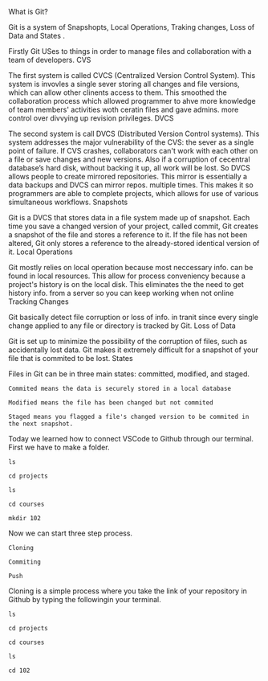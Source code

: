 What is Git?

Git is a system of Snapshopts, Local Operations, Traking changes, Loss of Data and States .

Firstly Git USes to things in order to manage files and collaboration with a team of developers.
CVS

The first system is called CVCS (Centralized Version Control System). This system is invovles a single sever storing all changes and file versions, which can allow other clinents access to them. This smoothed the collaboration process which allowed programmer to ahve more knowledge of team members' activities woth ceratin files and gave admins. more control over divvying up revision privileges.
DVCS

The second system is call DVCS (Distributed Version Control systems). This system addresses the major vulnerability of the CVS: the sever as a single point of failure. If CVS crashes, collaborators can't work with each other on a file or save changes and new versions. Also if a corruption of cecentral database’s hard disk, without backing it up, all work will be lost. So DVCS allows people to create mirrored repositories. This mirror is essentially a data backups and DVCS can mirror repos. multiple times. This makes it so programmers are able to complete projects, which allows for use of various simultaneous workflows.
Snapshots

Git is a DVCS that stores data in a file system made up of snapshot. Each time you save a changed version of your project, called commit, Git creates a snapshot of the file and stores a reference to it. If the file has not been altered, Git only stores a reference to the already-stored identical version of it.
Local Operations

Git mostly relies on local operation because most neccessary info. can be found in local resources. This allow for process conveniency because a project's history is on the local disk. This eliminates the the need to get history info. from a server so you can keep working when not online
Tracking Changes

Git basically detect file corruption or loss of info. in tranit since every single change applied to any file or directory is tracked by Git.
Loss of Data

Git is set up to minimize the possibility of the corruption of files, such as accidentally lost data. Git makes it extremely difficult for a snapshot of your file that is commited to be lost.
States

Files in Git can be in three main states: committed, modified, and staged.

    Commited means the data is securely stored in a local database

    Modified means the file has been changed but not commited

    Staged means you flagged a file's changed version to be commited in the next snapshot.

Today we learned how to connect VSCode to Github through our terminal. First we have to make a folder.

    ls

    cd projects

    ls

    cd courses

    mkdir 102

Now we can start three step process.

    Cloning

    Commiting

    Push

Cloning is a simple process where you take the link of your repository in Github by typing the followingin your terminal.

    ls

    cd projects

    cd courses

    ls

    cd 102
